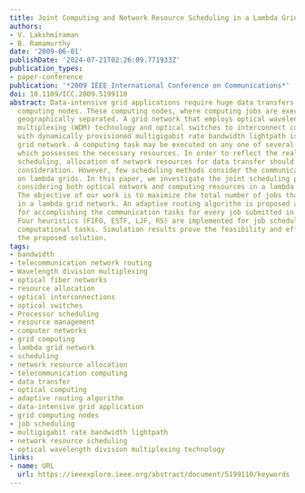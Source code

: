 ```yaml
---
title: Joint Computing and Network Resource Scheduling in a Lambda Grid Network
authors:
- V. Lakshmiraman
- B. Ramamurthy
date: '2009-06-01'
publishDate: '2024-07-21T02:26:09.771933Z'
publication_types:
- paper-conference
publication: '*2009 IEEE International Conference on Communications*'
doi: 10.1109/ICC.2009.5199110
abstract: Data-intensive grid applications require huge data transfers between grid
  computing nodes. These computing nodes, where computing jobs are executed, are usually
  geographically separated. A grid network that employs optical wavelength division
  multiplexing (WDM) technology and optical switches to interconnect computing resources
  with dynamically provisioned multigigabit rate bandwidth lightpath is called a lambda
  grid network. A computing task may be executed on any one of several computing nodes
  which possesses the necessary resources. In order to reflect the reality in job
  scheduling, allocation of network resources for data transfer should be taken into
  consideration. However, few scheduling methods consider the communication contention
  on lambda grids. In this paper, we investigate the joint scheduling problem while
  considering both optical network and computing resources in a lambda grid network.
  The objective of our work is to maximize the total number of jobs that can be scheduled
  in a lambda grid network. An adaptive routing algorithm is proposed and implemented
  for accomplishing the communication tasks for every job submitted in the network.
  Four heuristics (FIFO, ESTF, LJF, RS) are implemented for job scheduling of the
  computational tasks. Simulation results prove the feasibility and efficiency of
  the proposed solution.
tags:
- bandwidth
- telecommunication network routing
- Wavelength division multiplexing
- optical fiber networks
- resource allocation
- optical interconnections
- optical switches
- Processor scheduling
- resource management
- computer networks
- grid computing
- lambda grid network
- scheduling
- network resource allocation
- telecommunication computing
- data transfer
- optical computing
- adaptive routing algorithm
- data-intensive grid application
- grid computing nodes
- job scheduling
- multigigabit rate bandwidth lightpath
- network resource scheduling
- optical wavelength division multiplexing technology
links:
- name: URL
  url: https://ieeexplore.ieee.org/abstract/document/5199110/keywords
---
```

